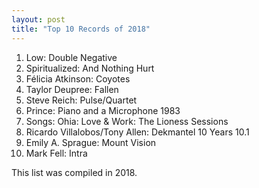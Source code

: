 ```yaml
---
layout: post
title: "Top 10 Records of 2018"
---
```


1. Low: Double Negative
2. Spiritualized: And Nothing Hurt
3. Félicia Atkinson: Coyotes
4. Taylor Deupree: Fallen
5. Steve Reich: Pulse/Quartet
6. Prince: Piano and a Microphone 1983
7. Songs: Ohia: Love & Work: The Lioness Sessions
8. Ricardo Villalobos/Tony Allen: Dekmantel 10 Years 10.1
9. Emily A. Sprague: Mount Vision
10. Mark Fell: Intra

This list was compiled in 2018.

